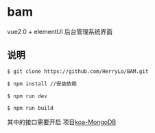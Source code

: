 # bam

vue2.0 + elementUI 后台管理系统界面

## 说明

``` bash
$ git clone https://github.com/HerryLo/BAM.git

$ npm install //安装依赖

$ npm run dev 

$ npm run build
```

其中的接口需要开启 项目[koa-MongoDB](https://github.com/HerryLo/koa-mongoDB.git)
